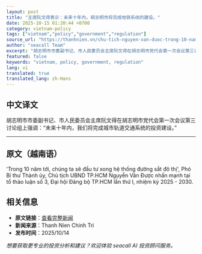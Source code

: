 ```yaml
---
layout: post
title: "主席阮文得表示：未来十年内，胡志明市将完成地铁系统的建设。"
date: 2025-10-15 01:20:44 +0700
category: vietnam-policy
tags: ["vietnam","policy","government","regulation"]
source_url: "https://thanhnien.vn/chu-tich-nguyen-van-duoc-trong-10-nam-toi-tphcm-se-dau-tu-xong-he-thong-metro-185251014211804604.htm"
author: "seacall Team"
excerpt: "胡志明市市委副书记、市人民委员会主席阮文得在胡志明市党代会第一次会议第三讨论组上强调：“未来十年内，我们将完成城市轨道交通系统的投资建设。”..."
featured: false
keywords: "vietnam, policy, government, regulation"
lang: vi
translated: true
translated_lang: zh-Hans
---
```


## 中文译文

胡志明市市委副书记、市人民委员会主席阮文得在胡志明市党代会第一次会议第三讨论组上强调：“未来十年内，我们将完成城市轨道交通系统的投资建设。”

---

## 原文（越南语）

'Trong 10 năm tới, ch&uacute;ng ta sẽ đầu tư xong hệ thống đường sắt đ&ocirc; thị', Ph&oacute; B&iacute; thư Th&agrave;nh ủy, Chủ tịch UBND TP.HCM Nguyễn Văn Được nhấn mạnh tại tổ thảo luận số 3, Đại hội Đảng bộ TP.HCM lần thứ I, nhiệm kỳ 2025 - 2030.

## 相关信息

- **原文链接**：[查看完整新闻](https://thanhnien.vn/chu-tich-nguyen-van-duoc-trong-10-nam-toi-tphcm-se-dau-tu-xong-he-thong-metro-185251014211804604.htm)
- **新闻来源**：Thanh Nien Chinh Tri
- **发布时间**：2025/10/14

*想要获取更专业的投资分析和建议？欢迎体验 seacall AI 投资顾问服务。*